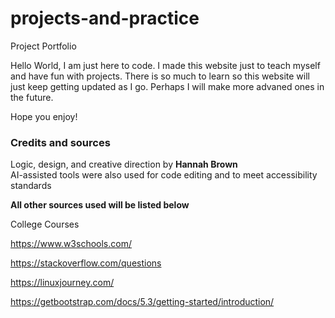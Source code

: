 # projects-and-practice
Project Portfolio

Hello World, I am just here to code. I made this website just to teach myself and have fun with projects. There is so much to learn so this website will just keep getting updated as I go. Perhaps I will make more advaned ones in the future.

Hope you enjoy! 





### Credits and sources

Logic, design, and creative direction by **Hannah Brown**   
AI-assisted tools were also used for code editing and to meet accessibility standards

**All other sources used will be listed below**

  College Courses
  
  https://www.w3schools.com/
  
  https://stackoverflow.com/questions
  
  https://linuxjourney.com/
  
  https://getbootstrap.com/docs/5.3/getting-started/introduction/
  


